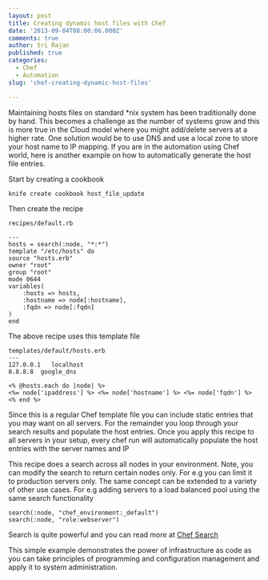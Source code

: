 ```yaml
---
layout: post
title: Creating dynamic host files with Chef
date: '2013-09-04T08:00:06.000Z'
comments: true
author: Sri Rajan
published: true
categories:
  - Chef
  - Automation
slug: 'chef-creating-dynamic-host-files' 

---
```


Maintaining hosts files on standard *nix system has been traditionally done by hand. This becomes a challenge as the number of systems grow and this is more true in the Cloud model where you might add/delete servers at a higher rate.   One solution would be to use DNS and use a local zone to store your host name to IP mapping.  If you are in the automation using Chef world, here is another example on how to automatically generate the host file entries.<!-- more -->

Start by creating a cookbook

	knife create cookbook host_file_update

Then create the recipe

	recipes/default.rb

	---
	hosts = search(:node, "*:*")
	template "/etc/hosts" do
  	source "hosts.erb"
  	owner "root"
  	group "root"
  	mode 0644
  	variables(
    	:hosts => hosts,
    	:hostname => node[:hostname],
    	:fqdn => node[:fqdn]
  	)
	end

The above recipe uses this template file 

	templates/default/hosts.erb 
	---
	127.0.0.1   localhost
	8.8.8.8  google_dns

	<% @hosts.each do |node| %>
	<%= node['ipaddress'] %> <%= node['hostname'] %> <%= node['fqdn'] %>
	<% end %>

Since this is a regular Chef template file you can include static entries that you may want on all servers.  For the remainder you loop through your search results and populate the host entries. Once you apply this recipe to all servers in your setup, every chef run will automatically populate the host entries with the server names and IP

This recipe does a search across all nodes in your environment. Note, you can modify the search to return certain nodes only. For e.g you can limit it to production servers only. 
The same concept can be extended to a variety of other use cases. For e.g adding servers to a load balanced pool using the same search functionality

	search(:node, "chef_environment:_default")
	search(:node, "role:webserver")

Search is quite powerful and you can read more at [Chef Search](http://docs.opscode.com/essentials_search.html)

This simple example demonstrates the power of infrastructure as code as you can take principles of programming and configuration management and apply it to system administration.  

